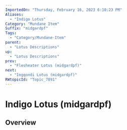 ```yaml
---
ImportedOn: "Thursday, February 16, 2023 6:10:23 PM"
Aliases:
  - "Indigo Lotus"
Category: "Mundane Item"
Suffix: "midgardpf"
Tags:
  - "Category/Mundane-Item"
parent:
  - "Lotus Descriptions"
up:
  - "Lotus Descriptions"
prev:
  - "Flesheater Lotus (midgardpf)"
next:
  - "Ingqondi Lotus (midgardpf)"
RWtopicId: "Topic_7891"
---
```

# Indigo Lotus (midgardpf)
## Overview
